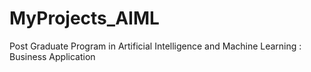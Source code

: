 # MyProjects_AIML
Post Graduate  Program in Artificial Intelligence and Machine Learning : Business Application 
